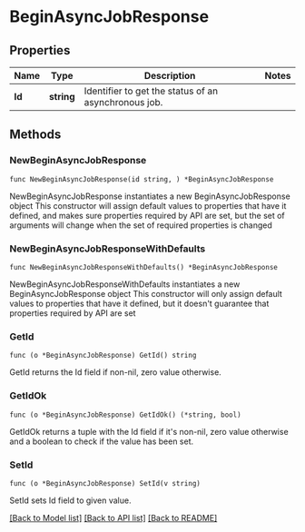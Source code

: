 # BeginAsyncJobResponse

## Properties

Name | Type | Description | Notes
------------ | ------------- | ------------- | -------------
**Id** | **string** | Identifier to get the status of an asynchronous job. | 

## Methods

### NewBeginAsyncJobResponse

`func NewBeginAsyncJobResponse(id string, ) *BeginAsyncJobResponse`

NewBeginAsyncJobResponse instantiates a new BeginAsyncJobResponse object
This constructor will assign default values to properties that have it defined,
and makes sure properties required by API are set, but the set of arguments
will change when the set of required properties is changed

### NewBeginAsyncJobResponseWithDefaults

`func NewBeginAsyncJobResponseWithDefaults() *BeginAsyncJobResponse`

NewBeginAsyncJobResponseWithDefaults instantiates a new BeginAsyncJobResponse object
This constructor will only assign default values to properties that have it defined,
but it doesn't guarantee that properties required by API are set

### GetId

`func (o *BeginAsyncJobResponse) GetId() string`

GetId returns the Id field if non-nil, zero value otherwise.

### GetIdOk

`func (o *BeginAsyncJobResponse) GetIdOk() (*string, bool)`

GetIdOk returns a tuple with the Id field if it's non-nil, zero value otherwise
and a boolean to check if the value has been set.

### SetId

`func (o *BeginAsyncJobResponse) SetId(v string)`

SetId sets Id field to given value.



[[Back to Model list]](../README.md#documentation-for-models) [[Back to API list]](../README.md#documentation-for-api-endpoints) [[Back to README]](../README.md)


